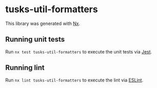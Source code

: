 # tusks-util-formatters

This library was generated with [Nx](https://nx.dev).

## Running unit tests

Run `nx test tusks-util-formatters` to execute the unit tests via [Jest](https://jestjs.io).

## Running lint

Run `nx lint tusks-util-formatters` to execute the lint via [ESLint](https://eslint.org/).
